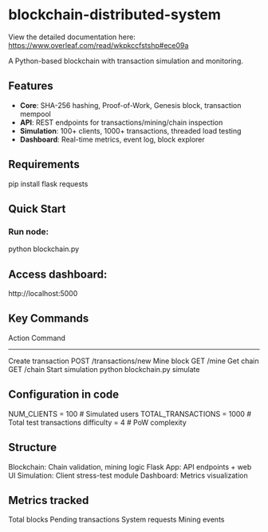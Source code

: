 # blockchain-distributed-system

View the detailed documentation here:
https://www.overleaf.com/read/wkpkccfstshp#ece09a

A Python-based blockchain with transaction simulation and monitoring.

## Features
- **Core**: SHA-256 hashing, Proof-of-Work, Genesis block, transaction mempool  
- **API**: REST endpoints for transactions/mining/chain inspection  
- **Simulation**: 100+ clients, 1000+ transactions, threaded load testing  
- **Dashboard**: Real-time metrics, event log, block explorer  

## Requirements
pip install flask requests

## Quick Start
### Run node:
python blockchain.py

## Access dashboard:
http://localhost:5000

## Key Commands
Action                Command
--------------------- --------------------------
Create transaction    POST /transactions/new
Mine block           GET /mine
Get chain           GET /chain
Start simulation     python blockchain.py simulate

## Configuration in code
NUM_CLIENTS = 100          # Simulated users
TOTAL_TRANSACTIONS = 1000  # Total test transactions
difficulty = 4             # PoW complexity

## Structure
Blockchain:  Chain validation, mining logic
Flask App:   API endpoints + web UI
Simulation:  Client stress-test module
Dashboard:   Metrics visualization

## Metrics tracked
Total blocks
Pending transactions
System requests
Mining events

